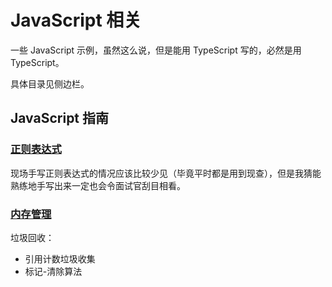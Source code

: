 # JavaScript 相关

一些 JavaScript 示例，虽然这么说，但是能用 TypeScript 写的，必然是用 TypeScript。

具体目录见侧边栏。

## JavaScript 指南

### [正则表达式](https://developer.mozilla.org/zh-CN/docs/Web/JavaScript/Guide/Regular_Expressions)

现场手写正则表达式的情况应该比较少见（毕竟平时都是用到现查），但是我猜能熟练地手写出来一定也会令面试官刮目相看。

### [内存管理](https://developer.mozilla.org/zh-CN/docs/Web/JavaScript/Memory_Management)

垃圾回收：

- 引用计数垃圾收集
- 标记-清除算法

